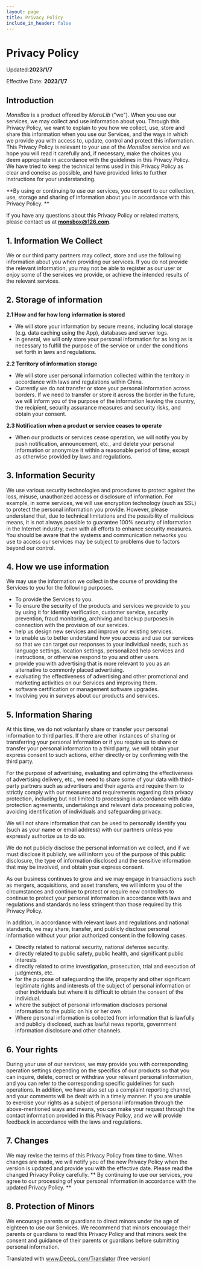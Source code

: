 ```yaml
---
layout: page
title: Privacy Policy
include_in_header: false
---
```


# Privacy Policy

Updated:**2023/1/7**

Effective Date: **2023/1/7**

## Introduction

_MonsBox_ is a product offered by _MonsLib_ ("we"). When you use our services, we may collect and use information about you. Through this Privacy Policy, we want to explain to you how we collect, use, store and share this information when you use our Services, and the ways in which we provide you with access to, update, control and protect this information. This Privacy Policy is relevant to your use of the _MonsBox_ service and we hope you will read it carefully and, if necessary, make the choices you deem appropriate in accordance with the guidelines in this Privacy Policy. We have tried to keep the technical terms used in this Privacy Policy as clear and concise as possible, and have provided links to further instructions for your understanding.

**By using or continuing to use our services, you consent to our collection, use, storage and sharing of information about you in accordance with this Privacy Policy. **

If you have any questions about this Privacy Policy or related matters, please contact us at **monsbox@126.com**.

## 1\. Information We Collect

We or our third party partners may collect, store and use the following information about you when providing our services. If you do not provide the relevant information, you may not be able to register as our user or enjoy some of the services we provide, or achieve the intended results of the relevant services.

## 2\. Storage of information

**2.1 How and for how long information is stored**

* We will store your information by secure means, including local storage (e.g. data caching using the App), databases and server logs.
* In general, we will only store your personal information for as long as is necessary to fulfill the purpose of the service or under the conditions set forth in laws and regulations.

**2.2 Territory of information storage**

* We will store user personal information collected within the territory in accordance with laws and regulations within China.
* Currently we do not transfer or store your personal information across borders. If we need to transfer or store it across the border in the future, we will inform you of the purpose of the information leaving the country, the recipient, security assurance measures and security risks, and obtain your consent.

**2.3 Notification when a product or service ceases to operate**

* When our products or services cease operation, we will notify you by push notification, announcement, etc., and delete your personal information or anonymize it within a reasonable period of time, except as otherwise provided by laws and regulations.

## 3\. Information Security

We use various security technologies and procedures to protect against the loss, misuse, unauthorized access or disclosure of information. For example, in some services, we will use encryption technology (such as SSL) to protect the personal information you provide. However, please understand that, due to technical limitations and the possibility of malicious means, it is not always possible to guarantee 100% security of information in the Internet industry, even with all efforts to enhance security measures. You should be aware that the systems and communication networks you use to access our services may be subject to problems due to factors beyond our control.

## 4\. How we use information

We may use the information we collect in the course of providing the Services to you for the following purposes.

* To provide the Services to you.
* To ensure the security of the products and services we provide to you by using it for identity verification, customer service, security prevention, fraud monitoring, archiving and backup purposes in connection with the provision of our services.
* help us design new services and improve our existing services.
* to enable us to better understand how you access and use our services so that we can target our responses to your individual needs, such as language settings, location settings, personalized help services and instructions, or otherwise respond to you and other users.
* provide you with advertising that is more relevant to you as an alternative to commonly placed advertising.
* evaluating the effectiveness of advertising and other promotional and marketing activities on our Services and improving them.
* software certification or management software upgrades.
* Involving you in surveys about our products and services.

## 5\. Information Sharing

At this time, we do not voluntarily share or transfer your personal information to third parties. If there are other instances of sharing or transferring your personal information or if you require us to share or transfer your personal information to a third party, we will obtain your express consent to such actions, either directly or by confirming with the third party.

For the purpose of advertising, evaluating and optimizing the effectiveness of advertising delivery, etc., we need to share some of your data with third-party partners such as advertisers and their agents and require them to strictly comply with our measures and requirements regarding data privacy protection, including but not limited to processing in accordance with data protection agreements, undertakings and relevant data processing policies, avoiding identification of individuals and safeguarding privacy.

We will not share information that can be used to personally identify you (such as your name or email address) with our partners unless you expressly authorize us to do so.

We do not publicly disclose the personal information we collect, and if we must disclose it publicly, we will inform you of the purpose of this public disclosure, the type of information disclosed and the sensitive information that may be involved, and obtain your express consent.

As our business continues to grow and we may engage in transactions such as mergers, acquisitions, and asset transfers, we will inform you of the circumstances and continue to protect or require new controllers to continue to protect your personal information in accordance with laws and regulations and standards no less stringent than those required by this Privacy Policy.

In addition, in accordance with relevant laws and regulations and national standards, we may share, transfer, and publicly disclose personal information without your prior authorized consent in the following cases.

* Directly related to national security, national defense security.
* directly related to public safety, public health, and significant public interests
* directly related to crime investigation, prosecution, trial and execution of judgments, etc.
* for the purpose of safeguarding the life, property and other significant legitimate rights and interests of the subject of personal information or other individuals but where it is difficult to obtain the consent of the individual.
* where the subject of personal information discloses personal information to the public on his or her own
* Where personal information is collected from information that is lawfully and publicly disclosed, such as lawful news reports, government information disclosure and other channels.

## 6\. Your rights

During your use of our services, we may provide you with corresponding operation settings depending on the specifics of our products so that you can inquire, delete, correct or withdraw your relevant personal information, and you can refer to the corresponding specific guidelines for such operations. In addition, we have also set up a complaint reporting channel, and your comments will be dealt with in a timely manner. If you are unable to exercise your rights as a subject of personal information through the above-mentioned ways and means, you can make your request through the contact information provided in this Privacy Policy, and we will provide feedback in accordance with the laws and regulations.

## 7\. Changes

We may revise the terms of this Privacy Policy from time to time. When changes are made, we will notify you of the new Privacy Policy when the version is updated and provide you with the effective date. Please read the changed Privacy Policy carefully. ** By continuing to use our services, you agree to our processing of your personal information in accordance with the updated Privacy Policy. **

## 8\. Protection of Minors

We encourage parents or guardians to direct minors under the age of eighteen to use our Services. We recommend that minors encourage their parents or guardians to read this Privacy Policy and that minors seek the consent and guidance of their parents or guardians before submitting personal information.

Translated with www.DeepL.com/Translator (free version)
